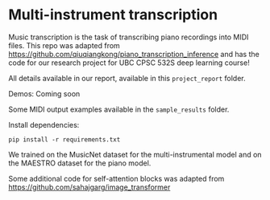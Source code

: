 
# Multi-instrument transcription

Music transcription is the task of transcribing piano recordings into MIDI files. This repo was adapted from https://github.com/qiuqiangkong/piano_transcription_inference and has the code for our research project for UBC CPSC 532S deep learning course! 

All details available in our report, available in this `project_report` folder. 

Demos: Coming soon

Some MIDI output examples available in the `sample_results` folder.

Install dependencies:
```
pip install -r requirements.txt
```

We trained on the MusicNet dataset for the multi-instrumental model and on the MAESTRO  dataset for the piano model.

Some additional code for self-attention blocks was adapted from https://github.com/sahajgarg/image_transformer
